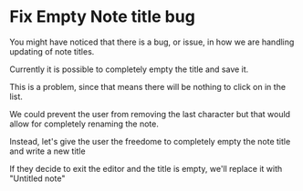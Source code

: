 # Fix Empty Note title bug

You might have noticed that there is a bug, or issue, in how we are handling updating of note titles.

Currently it is possible to completely empty the title and save it.

This is a problem, since that means there will be nothing to click on in the list.

We could prevent the user from removing the last character but that would allow for completely renaming the note.

Instead, let's give the user the freedome to completely empty the note title and write a new title

If they decide to exit the editor and the title is empty, we'll replace it with "Untitled note"


